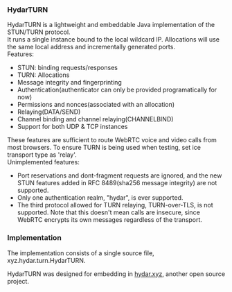 ### HydarTURN
HydarTURN is a lightweight and embeddable Java implementation of the STUN/TURN protocol.<br>
It runs a single instance bound to the local wildcard IP. Allocations will use the same local address and incrementally generated ports.<br>
Features:
- STUN: binding requests/responses
- TURN: Allocations
- Message integrity and fingerprinting
- Authentication(authenticator can only be provided programatically for now)
- Permissions and nonces(associated with an allocation)
- Relaying(DATA/SEND)
- Channel binding and channel relaying(CHANNELBIND)
- Support for both UDP & TCP instances

These features are sufficient to route WebRTC voice and video calls from most browsers. To ensure TURN is being used when testing, set ice transport type as 'relay'.<br>
Unimplemented features:
- Port reservations and dont-fragment requests are ignored, and the new STUN features added in RFC 8489(sha256 message integrity) are not supported.
- Only one authentication realm, "hydar", is ever supported.
- The third protocol allowed for TURN relaying, TURN-over-TLS, is not supported. Note that this doesn't mean calls are insecure, since WebRTC encrypts its own messages regardless of the transport.

### Implementation

The implementation consists of a single source file, xyz.hydar.turn.HydarTURN.

HydarTURN was designed for embedding in <a href=https://hydar.xyz>hydar.xyz</a>, another open source project.<br>


